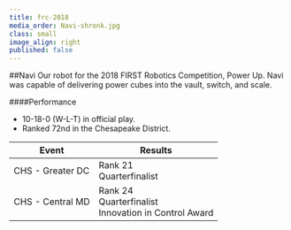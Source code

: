 ```yaml
---
title: frc-2018
media_order: Navi-shronk.jpg
class: small
image_align: right
published: false
---
```


##Navi
Our robot for the 2018 FIRST Robotics Competition, Power Up. Navi was capable of delivering power cubes into the vault, switch, and scale.

####Performance
* 10-18-0 (W-L-T) in official play.
* Ranked 72nd in the Chesapeake District.

<html>
<table class="table table-striped table-hover">
  <thead> 
    <tr>
        <th>Event</th>
        <th>Results</th>
      </tr>
    </thead>
  <tbody>
     <tr>
        <td> CHS - Greater DC</td>
        <td> Rank 21 <br/> Quarterfinalist <br/></td>
      </tr>
     <tr>
        <td> CHS - Central MD</td>
        <td> Rank 24 <br/> Quarterfinalist <br/> Innovation in Control Award</td>
      </tr>
    <tr>
  </tbody>
</table>
</html>